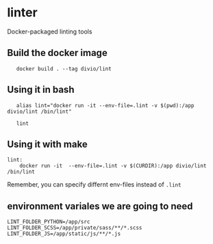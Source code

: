 # linter

Docker-packaged linting tools

## Build the docker image
```
   docker build . --tag divio/lint
```

## Using it in bash
```
   alias lint="docker run -it --env-file=.lint -v $(pwd):/app divio/lint /bin/lint"

   lint

```


## Using it with make
```
lint:
	docker run -it  --env-file=.lint -v $(CURDIR):/app divio/lint /bin/lint
```

Remember, you can specify differnt  env-files instead of `.lint`

## environment variales we are going to need
```
LINT_FOLDER_PYTHON=/app/src
LINT_FOLDER_SCSS=/app/private/sass/**/*.scss
LINT_FOLDER_JS=/app/static/js/**/*.js
```
